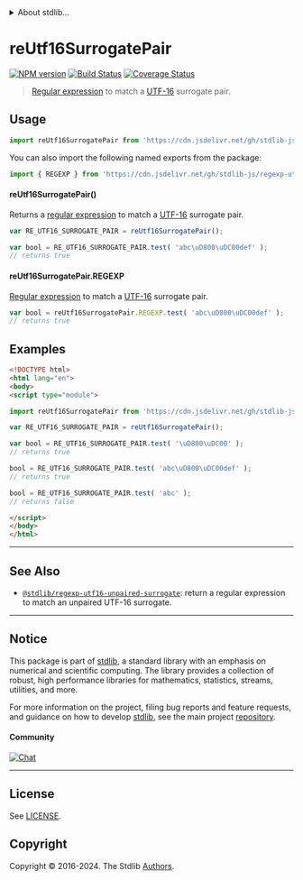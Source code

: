 <!--

@license Apache-2.0

Copyright (c) 2018 The Stdlib Authors.

Licensed under the Apache License, Version 2.0 (the "License");
you may not use this file except in compliance with the License.
You may obtain a copy of the License at

   http://www.apache.org/licenses/LICENSE-2.0

Unless required by applicable law or agreed to in writing, software
distributed under the License is distributed on an "AS IS" BASIS,
WITHOUT WARRANTIES OR CONDITIONS OF ANY KIND, either express or implied.
See the License for the specific language governing permissions and
limitations under the License.

-->


<details>
  <summary>
    About stdlib...
  </summary>
  <p>We believe in a future in which the web is a preferred environment for numerical computation. To help realize this future, we've built stdlib. stdlib is a standard library, with an emphasis on numerical and scientific computation, written in JavaScript (and C) for execution in browsers and in Node.js.</p>
  <p>The library is fully decomposable, being architected in such a way that you can swap out and mix and match APIs and functionality to cater to your exact preferences and use cases.</p>
  <p>When you use stdlib, you can be absolutely certain that you are using the most thorough, rigorous, well-written, studied, documented, tested, measured, and high-quality code out there.</p>
  <p>To join us in bringing numerical computing to the web, get started by checking us out on <a href="https://github.com/stdlib-js/stdlib">GitHub</a>, and please consider <a href="https://opencollective.com/stdlib">financially supporting stdlib</a>. We greatly appreciate your continued support!</p>
</details>

# reUtf16SurrogatePair

[![NPM version][npm-image]][npm-url] [![Build Status][test-image]][test-url] [![Coverage Status][coverage-image]][coverage-url] <!-- [![dependencies][dependencies-image]][dependencies-url] -->

> [Regular expression][mdn-regexp] to match a [UTF-16][utf-16] surrogate pair.



<section class="usage">

## Usage

```javascript
import reUtf16SurrogatePair from 'https://cdn.jsdelivr.net/gh/stdlib-js/regexp-utf16-surrogate-pair@esm/index.mjs';
```

You can also import the following named exports from the package:

```javascript
import { REGEXP } from 'https://cdn.jsdelivr.net/gh/stdlib-js/regexp-utf16-surrogate-pair@esm/index.mjs';
```

#### reUtf16SurrogatePair()

Returns a [regular expression][mdn-regexp] to match a [UTF-16][utf-16] surrogate pair. 

```javascript
var RE_UTF16_SURROGATE_PAIR = reUtf16SurrogatePair();

var bool = RE_UTF16_SURROGATE_PAIR.test( 'abc\uD800\uDC00def' );
// returns true
```

#### reUtf16SurrogatePair.REGEXP

[Regular expression][mdn-regexp] to match a [UTF-16][utf-16] surrogate pair. 

```javascript
var bool = reUtf16SurrogatePair.REGEXP.test( 'abc\uD800\uDC00def' );
// returns true
```

</section>

<!-- /.usage -->

<section class="examples">

## Examples

<!-- eslint no-undef: "error" -->

```html
<!DOCTYPE html>
<html lang="en">
<body>
<script type="module">

import reUtf16SurrogatePair from 'https://cdn.jsdelivr.net/gh/stdlib-js/regexp-utf16-surrogate-pair@esm/index.mjs';

var RE_UTF16_SURROGATE_PAIR = reUtf16SurrogatePair();

var bool = RE_UTF16_SURROGATE_PAIR.test( '\uD800\uDC00' );
// returns true

bool = RE_UTF16_SURROGATE_PAIR.test( 'abc\uD800\uDC00def' );
// returns true

bool = RE_UTF16_SURROGATE_PAIR.test( 'abc' );
// returns false

</script>
</body>
</html>
```

</section>

<!-- /.examples -->

<!-- Section for related `stdlib` packages. Do not manually edit this section, as it is automatically populated. -->

<section class="related">

* * *

## See Also

-   <span class="package-name">[`@stdlib/regexp-utf16-unpaired-surrogate`][@stdlib/regexp/utf16-unpaired-surrogate]</span><span class="delimiter">: </span><span class="description">return a regular expression to match an unpaired UTF-16 surrogate.</span>

</section>

<!-- /.related -->

<!-- Section for all links. Make sure to keep an empty line after the `section` element and another before the `/section` close. -->


<section class="main-repo" >

* * *

## Notice

This package is part of [stdlib][stdlib], a standard library with an emphasis on numerical and scientific computing. The library provides a collection of robust, high performance libraries for mathematics, statistics, streams, utilities, and more.

For more information on the project, filing bug reports and feature requests, and guidance on how to develop [stdlib][stdlib], see the main project [repository][stdlib].

#### Community

[![Chat][chat-image]][chat-url]

---

## License

See [LICENSE][stdlib-license].


## Copyright

Copyright &copy; 2016-2024. The Stdlib [Authors][stdlib-authors].

</section>

<!-- /.stdlib -->

<!-- Section for all links. Make sure to keep an empty line after the `section` element and another before the `/section` close. -->

<section class="links">

[npm-image]: http://img.shields.io/npm/v/@stdlib/regexp-utf16-surrogate-pair.svg
[npm-url]: https://npmjs.org/package/@stdlib/regexp-utf16-surrogate-pair

[test-image]: https://github.com/stdlib-js/regexp-utf16-surrogate-pair/actions/workflows/test.yml/badge.svg?branch=v0.2.0
[test-url]: https://github.com/stdlib-js/regexp-utf16-surrogate-pair/actions/workflows/test.yml?query=branch:v0.2.0

[coverage-image]: https://img.shields.io/codecov/c/github/stdlib-js/regexp-utf16-surrogate-pair/main.svg
[coverage-url]: https://codecov.io/github/stdlib-js/regexp-utf16-surrogate-pair?branch=main

<!--

[dependencies-image]: https://img.shields.io/david/stdlib-js/regexp-utf16-surrogate-pair.svg
[dependencies-url]: https://david-dm.org/stdlib-js/regexp-utf16-surrogate-pair/main

-->

[chat-image]: https://img.shields.io/gitter/room/stdlib-js/stdlib.svg
[chat-url]: https://app.gitter.im/#/room/#stdlib-js_stdlib:gitter.im

[stdlib]: https://github.com/stdlib-js/stdlib

[stdlib-authors]: https://github.com/stdlib-js/stdlib/graphs/contributors

[umd]: https://github.com/umdjs/umd
[es-module]: https://developer.mozilla.org/en-US/docs/Web/JavaScript/Guide/Modules

[deno-url]: https://github.com/stdlib-js/regexp-utf16-surrogate-pair/tree/deno
[deno-readme]: https://github.com/stdlib-js/regexp-utf16-surrogate-pair/blob/deno/README.md
[umd-url]: https://github.com/stdlib-js/regexp-utf16-surrogate-pair/tree/umd
[umd-readme]: https://github.com/stdlib-js/regexp-utf16-surrogate-pair/blob/umd/README.md
[esm-url]: https://github.com/stdlib-js/regexp-utf16-surrogate-pair/tree/esm
[esm-readme]: https://github.com/stdlib-js/regexp-utf16-surrogate-pair/blob/esm/README.md
[branches-url]: https://github.com/stdlib-js/regexp-utf16-surrogate-pair/blob/main/branches.md

[stdlib-license]: https://raw.githubusercontent.com/stdlib-js/regexp-utf16-surrogate-pair/main/LICENSE

[mdn-regexp]: https://developer.mozilla.org/en-US/docs/Web/JavaScript/Guide/Regular_Expressions

[utf-16]: https://en.wikipedia.org/wiki/UTF-16

<!-- <related-links> -->

[@stdlib/regexp/utf16-unpaired-surrogate]: https://github.com/stdlib-js/regexp-utf16-unpaired-surrogate/tree/esm

<!-- </related-links> -->

</section>

<!-- /.links -->
